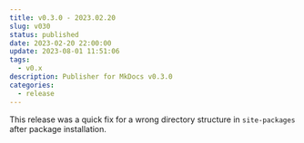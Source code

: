 ```yaml
---
title: v0.3.0 - 2023.02.20
slug: v030
status: published
date: 2023-02-20 22:00:00
update: 2023-08-01 11:51:06
tags:
  - v0.x
description: Publisher for MkDocs v0.3.0
categories:
  - release
---
```


This release was a quick fix for a wrong directory structure in `site-packages` after package installation.
